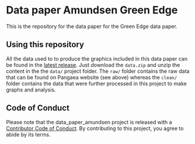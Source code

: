 # Data paper Amundsen Green Edge

<!-- badges: start -->
<!-- badges: end -->

This is the repository for the data paper for the Green Edge data paper.

## Using this repository

All the data used to to produce the graphics included in this data paper can be found in the [latest release](https://github.com/PMassicotte/data_paper_amundsen/releases). Just download the `data.zip` and unzip the content in the the `data/` project folder. The `raw/` folder contains the raw data that can be found on Pangaea website (see above) whereas the `clean/` folder contains the data that were further processed in this project to make graphs and analysis.

## Code of Conduct

Please note that the data_paper_amundsen project is released with a [Contributor Code of Conduct](https://contributor-covenant.org/version/2/1/CODE_OF_CONDUCT.html). By contributing to this project, you agree to abide by its terms.
